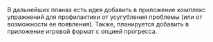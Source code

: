В дальнейших планах есть идея добавить в приложение комплекс упражнений для профилактики от усугубления проблемы (или от возможности ее появления). Также, планируется добавить в приложение игровой формат с опцией прогресса. 

